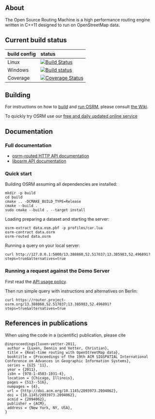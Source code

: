 ## About

The Open Source Routing Machine is a high performance routing engine written in C++11 designed to run on OpenStreetMap data.

## Current build status

| build config | status |
|:-------------|:-------|
| Linux        | [![Build Status](https://travis-ci.org/Project-OSRM/osrm-backend.png?branch=master)](https://travis-ci.org/Project-OSRM/osrm-backend) |
| Windows      | [![Build status](https://ci.appveyor.com/api/projects/status/4iuo3s9gxprmcjjh)](https://ci.appveyor.com/project/DennisOSRM/osrm-backend) |
| Coverage     | [![Coverage Status](https://coveralls.io/repos/github/Project-OSRM/osrm-backend/badge.svg?branch=master)](https://coveralls.io/github/Project-OSRM/osrm-backend?branch=master) |

## Building

For instructions on how to [build](https://github.com/Project-OSRM/osrm-backend/wiki/Building-OSRM) and [run OSRM](https://github.com/Project-OSRM/osrm-backend/wiki/Running-OSRM), please consult [the Wiki](https://github.com/Project-OSRM/osrm-backend/wiki).

To quickly try OSRM use our [free and daily updated online service](http://map.project-osrm.org)

## Documentation

### Full documentation

- [osrm-routed HTTP API documentation](docs/http.md)
- [libosrm API documentation](docs/libosrm.md)

### Quick start

Building OSRM assuming all dependencies are installed:

```
mkdir -p build
cd build
cmake .. -DCMAKE_BUILD_TYPE=Release
cmake --build .
sudo cmake --build . --target install
```

Loading preparing a dataset and starting the server:

```
osrm-extract data.osm.pbf -p profiles/car.lua
osrm-contract data.osrm
osrm-routed data.osrm
```

Running a query on your local server:

```
curl http://127.0.0.1:5000/13.388860,52.517037;13.385983,52.496891?steps=true&alternatives=true
```

### Running a request against the Demo Server

First read the [API usage policy](https://github.com/Project-OSRM/osrm-backend/wiki/Api-usage-policy).

Then run simple query with instructions and alternatives on Berlin:

```
curl https://router.project-osrm.org/13.388860,52.517037;13.385983,52.496891?steps=true&alternatives=true
```

## References in publications

When using the code in a (scientific) publication, please cite

```
@inproceedings{luxen-vetter-2011,
 author = {Luxen, Dennis and Vetter, Christian},
 title = {Real-time routing with OpenStreetMap data},
 booktitle = {Proceedings of the 19th ACM SIGSPATIAL International Conference on Advances in Geographic Information Systems},
 series = {GIS '11},
 year = {2011},
 isbn = {978-1-4503-1031-4},
 location = {Chicago, Illinois},
 pages = {513--516},
 numpages = {4},
 url = {http://doi.acm.org/10.1145/2093973.2094062},
 doi = {10.1145/2093973.2094062},
 acmid = {2094062},
 publisher = {ACM},
 address = {New York, NY, USA},
}
```

